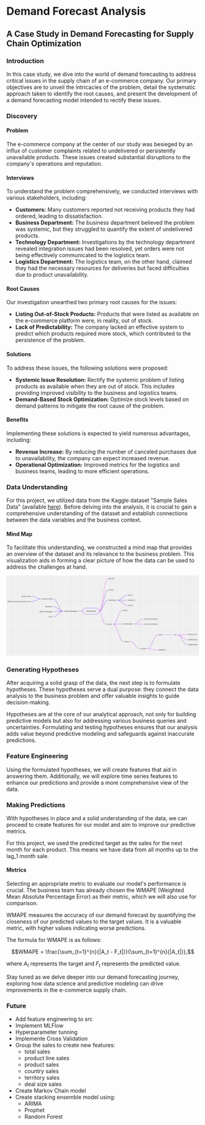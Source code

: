 # Demand Forecast Analysis

## A Case Study in Demand Forecasting for Supply Chain Optimization

### Introduction

In this case study, we dive into the world of demand forecasting to address critical issues in the supply chain of an e-commerce company. Our primary objectives are to unveil the intricacies of the problem, detail the systematic approach taken to identify the root causes, and present the development of a demand forecasting model intended to rectify these issues.

### Discovery

#### Problem

The e-commerce company at the center of our study was besieged by an influx of customer complaints related to undelivered or persistently unavailable products. These issues created substantial disruptions to the company's operations and reputation.

#### Interviews

To understand the problem comprehensively, we conducted interviews with various stakeholders, including:

- **Customers:** Many customers reported not receiving products they had ordered, leading to dissatisfaction.
- **Business Department:** The business department believed the problem was systemic, but they struggled to quantify the extent of undelivered products.
- **Technology Department:** Investigations by the technology department revealed integration issues had been resolved, yet orders were not being effectively communicated to the logistics team.
- **Logistics Department:** The logistics team, on the other hand, claimed they had the necessary resources for deliveries but faced difficulties due to product unavailability.

#### Root Causes

Our investigation unearthed two primary root causes for the issues:

- **Listing Out-of-Stock Products:** Products that were listed as available on the e-commerce platform were, in reality, out of stock.
- **Lack of Predictability:** The company lacked an effective system to predict which products required more stock, which contributed to the persistence of the problem.

#### Solutions

To address these issues, the following solutions were proposed:

- **Systemic Issue Resolution:** Rectify the systemic problem of listing products as available when they are out of stock. This includes providing improved visibility to the business and logistics teams.
- **Demand-Based Stock Optimization:** Optimize stock levels based on demand patterns to mitigate the root cause of the problem.

#### Benefits

Implementing these solutions is expected to yield numerous advantages, including:

- **Revenue Increase:** By reducing the number of canceled purchases due to unavailability, the company can expect increased revenue.
- **Operational Optimization:** Improved metrics for the logistics and business teams, leading to more efficient operations.

### Data Understanding

For this project, we utilized data from the Kaggle dataset "Sample Sales Data" (available [here](https://www.kaggle.com/datasets/kyanyoga/sample-sales-data)). Before delving into the analysis, it is crucial to gain a comprehensive understanding of the dataset and establish connections between the data variables and the business context.

#### Mind Map

To facilitate this understanding, we constructed a mind map that provides an overview of the dataset and its relevance to the business problem. This visualization aids in forming a clear picture of how the data can be used to address the challenges at hand.

![mind_map.png](mind_map.png)

### Generating Hypotheses

After acquiring a solid grasp of the data, the next step is to formulate hypotheses. These hypotheses serve a dual purpose: they connect the data analysis to the business problem and offer valuable insights to guide decision-making.

Hypotheses are at the core of our analytical approach, not only for building predictive models but also for addressing various business queries and uncertainties. Formulating and testing hypotheses ensures that our analysis adds value beyond predictive modeling and safeguards against inaccurate predictions.

### Feature Engineering

Using the formulated hypotheses, we will create features that aid in answering them. Additionally, we will explore time series features to enhance our predictions and provide a more comprehensive view of the data.

### Making Predictions

With hypotheses in place and a solid understanding of the data, we can proceed to create features for our model and aim to improve our predictive metrics.

For this project, we used the predicted target as the sales for the next month for each product. This means we have data from all months up to the lag_1 month sale.

#### Metrics

Selecting an appropriate metric to evaluate our model's performance is crucial. The business team has already chosen the WMAPE (Weighted Mean Absolute Percentage Error) as their metric, which we will also use for comparison.

WMAPE measures the accuracy of our demand forecast by quantifying the closeness of our predicted values to the target values. It is a valuable metric, with higher values indicating worse predictions.

The formula for WMAPE is as follows:

$$WMAPE = \frac{\sum_{t=1}^{n}{|A_t - F_t|}}{\sum_{t=1}^{n}{|A_t|}},$$

where $A_t$ represents the target and $F_t$ represents the predicted value.

Stay tuned as we delve deeper into our demand forecasting journey, exploring how data science and predictive modeling can drive improvements in the e-commerce supply chain.


### Future
- Add feature engineering to src
- Implement MLFlow
- Hyperparameter tunning
- Implemente Cross Validation
- Group the sales to create new features:
    - total sales
    - product line sales
    - product sales
    - country sales
    - territory sales
    - deal size sales
- Create Markov Chain model
- Create stacking ensemble model using:
    - ARIMA
    - Prophet
    - Random Forest